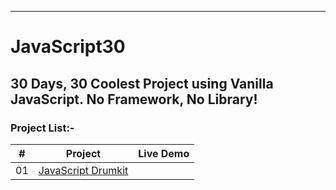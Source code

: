 ----
# JavaScript30
**30 Days, 30 Coolest Project using Vanilla JavaScript. No Framework, No Library!**
----

### Project List:-
|  #  |            Project             | Live Demo |
| :-: | :----------------------------: | :-------: |
| 01  | [JavaScript Drumkit]()         | []()      |